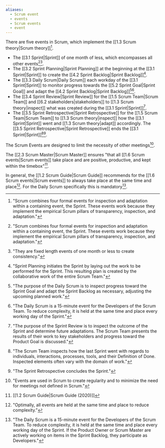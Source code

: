 ```yaml
---
aliases:
  - Scrum event
  - events
  - Scrum events
  - event
---
```

There are five events in Scrum, which implement the [[1.3 Scrum theory|Scrum theory]][^scrum-combines].
- The [[3.1 Sprint|Sprint]] of one month of less, which encompasses all other events[^scrum-combines][^sprints-are-fixed-length].
- The [[3.2 Sprint Planning|Sprint Planning]] at the beginning at the [[3.1 Sprint|Sprint]] to create the [[4.2 Sprint Backlog|Sprint Backlog]][^sprint-plan-initiates].
- The [[3.3 Daily Scrum|Daily Scrum]] each workday of the [[3.1 Sprint|Sprint]] to monitor progress towards the [[5.2 Sprint Goal|Sprint Goal]] and adapt the [[4.2 Sprint Backlog|Sprint Backlog]][^purpose-daily-scrum][^daily-scrum-is].
- The [[3.4 Sprint Review|Sprint Review]] for the [[1.5 Scrum Team|Scrum Team]] and [[6.2 stakeholders|stakeholders]] to [[1.3 Scrum theory|inspect]] what was created during the [[3.1 Sprint|Sprint]][^purpose-sprint-review].
- The [[3.5 Sprint Retrospective|Sprint Retrospective]] for the [[1.5 Scrum Team|Scrum Team]] to [[1.3 Scrum theory|inspect]] how the [[3.1 Sprint|Sprint]] went and [[1.3 Scrum theory|adapt]] accordingly. The [[3.5 Sprint Retrospective|Sprint Retrospective]] ends the [[3.1 Sprint|Sprint]][^scrum-team-inspects][^sprint-retrospective-concludes].

[^scrum-combines]: "Scrum combines four formal events for inspection and adaptation within a containing event, the Sprint. These events work because they implement the empirical Scrum pillars of transparency, inspection, and adaptation."[^scrum-guide-2020]
[^sprints-are-fixed-length]: "They are fixed length events of one month or less to create consistency."[^scrum-guide-2020]
[^sprint-plan-initiates]: "Sprint Planning initiates the Sprint by laying out the work to be performed for the Sprint. This resulting plan is created by the collaborative work of the entire Scrum Team."[^scrum-guide-2020]
[^purpose-daily-scrum]: "The purpose of the Daily Scrum is to inspect progress toward the Sprint Goal and adapt the Sprint Backlog as necessary, adjusting the upcoming planned work."[^scrum-guide-2020]
[^daily-scrum-is]: "The Daily Scrum is a 15-minute event for the Developers of the Scrum Team. To reduce complexity, it is held at the same time and place every working day of the Sprint."[^scrum-guide-2020]
[^purpose-sprint-review]: "The purpose of the Sprint Review is to inspect the outcome of the Sprint and determine future adaptations. The Scrum Team presents the results of their work to key stakeholders and progress toward the Product Goal is discussed."[^scrum-guide-2020]
[^scrum-team-inspects]: "The Scrum Team inspects how the last Sprint went with regards to individuals, interactions, processes, tools, and their Definition of Done. Inspected elements often vary with the domain of work."[^scrum-guide-2020]
[^sprint-retrospective-concludes]: "The Sprint Retrospective concludes the Sprint."[^scrum-guide-2020]

The Scrum Events are designed to limit the necessity of other meetings[^events-are-used].

[^events-are-used]: "Events are used in Scrum to create regularity and to minimize the need for meetings not defined in Scrum."[^scrum-guide-2020]


The [[2.3 Scrum Master|Scrum Master]] ensures "that all [[1.6 Scrum events|Scrum events]] take place and are positive, productive, and kept within the timebox"[^scrum-guide-2020].

In general, the [[1.2 Scrum Guide|Scrum Guide]] recommends for the [[1.6 Scrum events|Scrum events]] to always take place at the same time and place[^optimally-all-events]. For the Daily Scrum specifically this is mandatory[^daily-scrum-15min].


[^optimally-all-events]: "Optimally, all events are held at the same time and place to reduce complexity."[^scrum-guide-2020]
[^daily-scrum-15min]: "The Daily Scrum is a 15-minute event for the Developers of the Scrum Team. To reduce complexity, it is held at the same time and place every working day of the Sprint. If the Product Owner or Scrum Master are actively working on items in the Sprint Backlog, they participate as Developers."[^scrum-guide-2020]

[^scrum-guide-2020]: [[1.2 Scrum Guide|Scrum Guide (2020)]]
